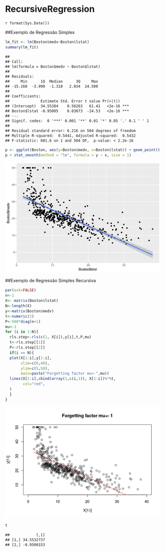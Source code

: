# RecursiveRegression
`r format(Sys.Date())`  


##Exemplo de Regressão Simples

```r
lm_fit <- lm(Boston$medv~Boston$lstat)
summary(lm_fit)
```

```
## 
## Call:
## lm(formula = Boston$medv ~ Boston$lstat)
## 
## Residuals:
##     Min      1Q  Median      3Q     Max 
## -15.168  -3.990  -1.318   2.034  24.500 
## 
## Coefficients:
##              Estimate Std. Error t value Pr(>|t|)    
## (Intercept)  34.55384    0.56263   61.41   <2e-16 ***
## Boston$lstat -0.95005    0.03873  -24.53   <2e-16 ***
## ---
## Signif. codes:  0 '***' 0.001 '**' 0.01 '*' 0.05 '.' 0.1 ' ' 1
## 
## Residual standard error: 6.216 on 504 degrees of freedom
## Multiple R-squared:  0.5441,	Adjusted R-squared:  0.5432 
## F-statistic: 601.6 on 1 and 504 DF,  p-value: < 2.2e-16
```

```r
p <- ggplot(Boston, aes(y=Boston$medv, x=Boston$lstat)) + geom_point() 
p + stat_smooth(method = "lm", formula = y ~ x, size = 1)
```

![](RegressionNotebook_files/figure-html/unnamed-chunk-2-1.png)<!-- -->

##Exemplo de Regressão Simples Recursiva

```r
par(ask=FALSE)
n<-1
X<- matrix(Boston$lstat)
N<-length(X)
y<-matrix(Boston$medv)
t<-numeric(2)
P<-500*diag(n+1)
mu<-1
for (i in 1:N){
  rls.step<-rls(c(1, X[i]),y[i],t,P,mu)
  t<-rls.step[[1]]
  P<-rls.step[[2]]
  if(i == N){
  plot(X[1:i],y[1:i],
       xlim=c(0,40),
       ylim=c(5,50),
       main=paste("Forgetting factor mu<-",mu))
  lines(X[1:i],cbind(array(1,c(i,1)), X[1:i])%*%t,
        col="red",
  )
  }
}
```

![](RegressionNotebook_files/figure-html/unnamed-chunk-3-1.png)<!-- -->

```r
t
```

```
##            [,1]
## [1,] 34.5532737
## [2,] -0.9500153
```


